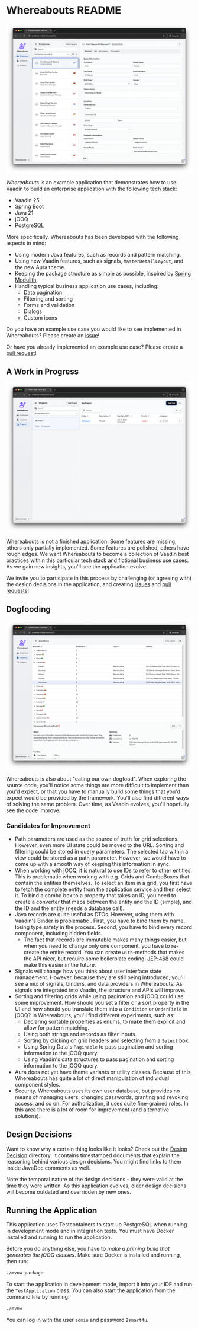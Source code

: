 # Whereabouts README

![The Employees View](/docs/images/employees.png)

_Whereabouts_ is an example application that demonstrates how to use Vaadin to build an enterprise application with
the following tech stack:

* Vaadin 25
* Spring Boot
* Java 21
* jOOQ
* PostgreSQL

More specifically, Whereabouts has been developed with the following aspects in mind:

* Using modern Java features, such as records and pattern matching.
* Using new Vaadin features, such as signals, `MasterDetailLayout`, and the new Aura theme.
* Keeping the package structure as simple as possible, inspired
  by [Spring Modulith](https://spring.io/projects/spring-modulith).
* Handling typical business application use cases, including:
    * Data pagination
    * Filtering and sorting
    * Forms and validation
    * Dialogs
    * Custom icons

Do you have an example use case you would like to see implemented in Whereabouts? Please create
an [issue](https://github.com/vaadin/whereabouts/issues)!

Or have you already implemented an example use case? Please create
a [pull request](https://github.com/vaadin/whereabouts/pulls)!

## A Work in Progress

![The Projects View](/docs/images/projects.png)

Whereabouts is not a finished application. Some features are missing, others only partially implemented. Some features
are polished, others have rough edges. We want Whereabouts to become a collection of Vaadin best practices within this
particular tech stack and fictional business use cases. As we gain new insights, you'll see the application evolve.

We invite you to participate in this process by challenging (or agreeing with) the design decisions in the application,
and creating [issues](https://github.com/vaadin/whereabouts/issues)
and [pull requests](https://github.com/vaadin/whereabouts/pulls)!

## Dogfooding

![The Locations View](/docs/images/locations.png)

Whereabouts is also about "eating our own dogfood". When exploring the source code, you'll notice some things are more
difficult to implement than you'd expect, or that you have to manually build some things that you'd expect would be
provided by the framework. You'll also find different ways of solving the same problem. Over time, as Vaadin evolves,
you'll hopefully see the code improve.

### Candidates for Improvement

* Path parameters are used as the source of truth for grid selections. However, even more UI state could be moved to
  the URL. Sorting and filtering could be stored in query parameters. The selected tab within a view could be stored as
  a path parameter. However, we would have to come up with a smooth way of keeping this information in sync.
* When working with jOOQ, it is natural to use IDs to refer to other entities. This is problematic when working with
  e.g. Grids and ComboBoxes that contain the entities themselves. To select an item in a grid, you first have to fetch
  the complete entity from the application service and then select it. To bind a combo box to a property that takes an
  ID, you need to create a converter that maps between the entity and the ID (simple), and the ID and the entity (needs
  a database call).
* Java records are quite useful as DTOs. However, using them with Vaadin's Binder is problematic . First, you have to
  bind them by name, losing type safety in the process. Second, you have to bind every record component, including
  hidden fields.
    * The fact that records are immutable makes many things easier, but when you need to change only one component,
      you have to re-create the entire record. You can create `with`-methods that makes the API nicer, but require some
      boilerplate coding. [JEP-468](https://bugs.openjdk.org/browse/JDK-8321133) could make this easier in the future.
* Signals will change how you think about user interface state management. However, because they are still being
  introduced, you'll see a mix of signals, binders, and data providers in Whereabouts. As signals are integrated into
  Vaadin, the structure and APIs will improve.
* Sorting and filtering grids while using pagination and jOOQ could use some improvement. How should you set a filter or
  a sort property in the UI and how should you translate them into a `Condition` or `OrderField` in jOOQ?
  In Whereabouts, you'll find different experiments, such as:
    * Declaring sortable properties as enums, to make them explicit and allow for pattern matching.
    * Using both strings and records as filter inputs.
    * Sorting by clicking on grid headers and selecting from a `Select` box.
    * Using Spring Data's `Paginable` to pass pagination and sorting information to the jOOQ query.
    * Using Vaadin's data structures to pass pagination and sorting information to the jOOQ query.
* Aura does not yet have theme variants or utility classes. Because of this, Whereabouts has quite a lot of direct
  manipulation of individual component styles.
* Security. Whereabouts uses its own user database, but provides no means of managing users,
  changing passwords, granting and revoking access, and so on. For authorization, it uses quite fine-grained roles. In
  this area there is a lot of room for improvement (and alternative solutions).

## Design Decisions

Want to know why a certain thing looks like it looks? Check out the [Design Decision](docs/design-decisions) directory.
It contains timestamped documents that explain the reasoning behind various design decisions. You might find links
to them inside JavaDoc comments as well.

Note the temporal nature of the design decisions - they were valid at the time they were written. As this application
evolves, older design decisions will become outdated and overridden by new ones.

## Running the Application

This application uses Testcontainers to start up PostgreSQL when running in development mode and in integration tests.
You must have Docker installed and running to run the application.

Before you do anything else, you have to *make a priming build that generates the jOOQ classes*. Make sure Docker is
installed and running, then run:

```bash
./mvnw package
```

To start the application in development mode, import it into your IDE and run the `TestApplication` class.
You can also start the application from the command line by running: 

```bash
./mvnw
```

You can log in with the user `admin` and password `2smart4u`.